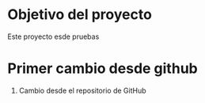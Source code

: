 # Objetivo del proyecto

Este proyecto esde pruebas


# Primer cambio desde github

1. Cambio desde el repositorio de GitHub
